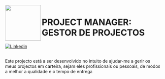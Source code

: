  <img align="left" width="116" height="116" src="https://raw.githubusercontent.com/jasontaylordev/CleanArchitecture/main/.github/icon.png" />
 
 # PROJECT MANAGER: GESTOR DE PROJECTOS

[![Linkedin](https://img.shields.io/badge/LinkedIn-0077B5?style=for-the-badge&logo=linkedin&logoColor=white)](https://www.linkedin.com/in/francisco-correia-2393411a4/?label=Linkedin) 


<br/>
Este projecto está a ser desenvolvido no intuito de ajudar-me a gerir os meus projectos em carteira, sejam eles profissionais ou pessoais, de modos a melhor a qualidade e o tempo de entrega

